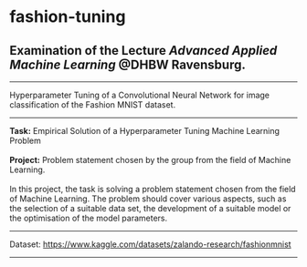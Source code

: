 # fashion-tuning
<h2>Examination of the Lecture <i>Advanced Applied Machine Learning</i> @DHBW Ravensburg.</h2>

---
Hyperparameter Tuning of a Convolutional Neural Network for image classification of the Fashion MNIST dataset.

---
<b>Task:</b> Empirical Solution of a Hyperparameter Tuning Machine Learning Problem<br>
<br>
<b>Project:</b> Problem statement chosen by the group from the field of Machine Learning.<br>
<br>
In this project, the task is solving a problem statement chosen from the field of Machine Learning. The problem should cover various aspects, such as the selection of a suitable data set, the development of a suitable model or the optimisation of the model parameters.

---
Dataset: https://www.kaggle.com/datasets/zalando-research/fashionmnist

---